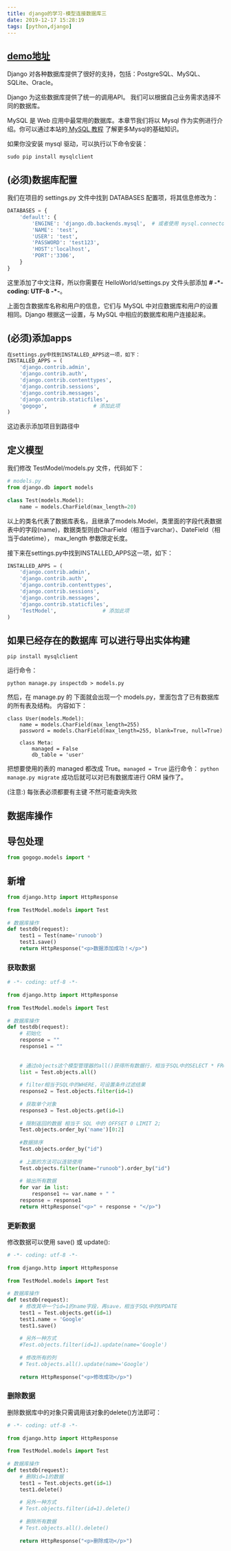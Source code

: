 ```yaml
---
title: django的学习-模型连接数据库三
date: 2019-12-17 15:28:19
tags: [python,django]
---
```


## [demo地址](https://github.com/AsummerCat/gogogo/blob/0f571b4db3e648b2edfd6a5eb786ed6931c4b753/gogogo/dbTest.py)

Django 对各种数据库提供了很好的支持，包括：PostgreSQL、MySQL、SQLite、Oracle。

Django 为这些数据库提供了统一的调用API。 我们可以根据自己业务需求选择不同的数据库。

MySQL 是 Web 应用中最常用的数据库。本章节我们将以 Mysql 作为实例进行介绍。你可以通过本站的[ MySQL 教程](https://www.runoob.com/django/mysql/mysql-tutorial.html) 了解更多Mysql的基础知识。

如果你没安装 mysql 驱动，可以执行以下命令安装：

```
sudo pip install mysqlclient
```

## (必须)数据库配置

我们在项目的 settings.py 文件中找到 DATABASES 配置项，将其信息修改为：

<!--more-->

```python
DATABASES = {
    'default': {
        'ENGINE': 'django.db.backends.mysql',  # 或者使用 mysql.connector.django
        'NAME': 'test',
        'USER': 'test',
        'PASSWORD': 'test123',
        'HOST':'localhost',
        'PORT':'3306',
    }
}
```

这里添加了中文注释，所以你需要在 HelloWorld/settings.py 文件头部添加 **# -\*- coding: UTF-8 -\*-**。

上面包含数据库名称和用户的信息，它们与 MySQL 中对应数据库和用户的设置相同。Django 根据这一设置，与 MySQL 中相应的数据库和用户连接起来。

## (必须)添加apps

```python
在settings.py中找到INSTALLED_APPS这一项，如下：
INSTALLED_APPS = (
    'django.contrib.admin',
    'django.contrib.auth',
    'django.contrib.contenttypes',
    'django.contrib.sessions',
    'django.contrib.messages',
    'django.contrib.staticfiles',
    'gogogo',               # 添加此项
)
```

这边表示添加项目到路径中

## 定义模型

我们修改 TestModel/models.py 文件，代码如下：

```python
# models.py
from django.db import models
 
class Test(models.Model):
    name = models.CharField(max_length=20)
```

以上的类名代表了数据库表名，且继承了models.Model，类里面的字段代表数据表中的字段(name)，数据类型则由CharField（相当于varchar）、DateField（相当于datetime）， max_length 参数限定长度。

接下来在settings.py中找到INSTALLED_APPS这一项，如下：

```python
INSTALLED_APPS = (
    'django.contrib.admin',
    'django.contrib.auth',
    'django.contrib.contenttypes',
    'django.contrib.sessions',
    'django.contrib.messages',
    'django.contrib.staticfiles',
    'TestModel',               # 添加此项
)
```

## 如果已经存在的数据库 可以进行导出实体构建

`pip install mysqlclient`

运行命令：

`python manage.py inspectdb > models.py`

然后，在 manage.py 的 下面就会出现一个 models.py，里面包含了已有数据库的所有表及结构。
内容如下：

```
class User(models.Model):
    name = models.CharField(max_length=255)
    password = models.CharField(max_length=255, blank=True, null=True)
    
    class Meta:
        managed = False
        db_table = 'user'
```

把想要使用的表的 managed 都改成 True。`managed = True`
运行命令：
`python manage.py migrate`
成功后就可以对已有数据库进行 ORM 操作了。

(注意:) 每张表必须都要有主键 不然可能查询失败



## 数据库操作 

## 导包处理

```python
from gogogo.models import *
```



## 新增

```python
from django.http import HttpResponse
 
from TestModel.models import Test
 
# 数据库操作
def testdb(request):
    test1 = Test(name='runoob')
    test1.save()
    return HttpResponse("<p>数据添加成功！</p>")
```

### 获取数据

```python
# -*- coding: utf-8 -*-
 
from django.http import HttpResponse
 
from TestModel.models import Test
 
# 数据库操作
def testdb(request):
    # 初始化
    response = ""
    response1 = ""
    
    
    # 通过objects这个模型管理器的all()获得所有数据行，相当于SQL中的SELECT * FROM
    list = Test.objects.all()
        
    # filter相当于SQL中的WHERE，可设置条件过滤结果
    response2 = Test.objects.filter(id=1) 
    
    # 获取单个对象
    response3 = Test.objects.get(id=1) 
    
    # 限制返回的数据 相当于 SQL 中的 OFFSET 0 LIMIT 2;
    Test.objects.order_by('name')[0:2]
    
    #数据排序
    Test.objects.order_by("id")
    
    # 上面的方法可以连锁使用
    Test.objects.filter(name="runoob").order_by("id")
    
    # 输出所有数据
    for var in list:
        response1 += var.name + " "
    response = response1
    return HttpResponse("<p>" + response + "</p>")
```

### 更新数据

修改数据可以使用 save() 或 update():

```python
# -*- coding: utf-8 -*-
 
from django.http import HttpResponse
 
from TestModel.models import Test
 
# 数据库操作
def testdb(request):
    # 修改其中一个id=1的name字段，再save，相当于SQL中的UPDATE
    test1 = Test.objects.get(id=1)
    test1.name = 'Google'
    test1.save()
    
    # 另外一种方式
    #Test.objects.filter(id=1).update(name='Google')
    
    # 修改所有的列
    # Test.objects.all().update(name='Google')
    
    return HttpResponse("<p>修改成功</p>")
```

### 删除数据

删除数据库中的对象只需调用该对象的delete()方法即可：

```python
# -*- coding: utf-8 -*-
 
from django.http import HttpResponse
 
from TestModel.models import Test
 
# 数据库操作
def testdb(request):
    # 删除id=1的数据
    test1 = Test.objects.get(id=1)
    test1.delete()
    
    # 另外一种方式
    # Test.objects.filter(id=1).delete()
    
    # 删除所有数据
    # Test.objects.all().delete()
    
    return HttpResponse("<p>删除成功</p>")
```

